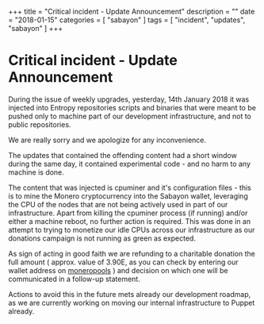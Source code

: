 +++
title = "Critical incident - Update Announcement"
description = ""
date = "2018-01-15"
categories = [ "sabayon" ]
tags = [
"incident",
"updates",
"sabayon"
]
+++

# Critical incident - Update Announcement

During the issue of weekly upgrades, yesterday, 14th January 2018 it was injected into 
Entropy repositories scripts and binaries that were meant to be pushed only to machine part
of our development infrastructure, and not to public repositories.

We are really sorry and we apologize for any inconvenience.

The updates that contained the offending content had a short window during the same day,
it contained experimental code - and no harm to any machine is done. 

The content that was injected is cpuminer and it's configuration files - this is
to mine the Monero cryptocurrency into the Sabayon wallet, leveraging the CPU of the
nodes that are not being actively used in part of our infrastructure. 
Apart from killing the cpuminer process (if running) 
and/or either a machine reboot, no further action is required.
This was done in an attempt to trying to monetize our idle CPUs across our infrastructure
as our donations campaign is not running as green as expected.

As sign of acting in good faith we are refunding to a charitable donation 
the full amount ( approx. value of 3.90E, as you can check 
by entering our wallet address on [moneropools](https://moneropool.com) ) 
and decision on which one will be communicated in a follow-up statement.

Actions to avoid this in the future mets already our development roadmap, 
as we are currently working on moving our internal infrastructure to Puppet already.
